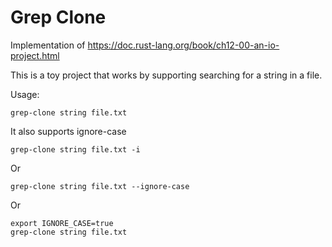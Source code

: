# Grep Clone
Implementation of https://doc.rust-lang.org/book/ch12-00-an-io-project.html

This is a toy project that works by supporting searching for a string in a file.

Usage:
```
grep-clone string file.txt
```

It also supports ignore-case
```
grep-clone string file.txt -i
```

Or
```
grep-clone string file.txt --ignore-case
```

Or
```
export IGNORE_CASE=true
grep-clone string file.txt
```
